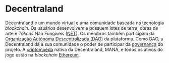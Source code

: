 # Decentraland

Decentraland é um mundo virtual e uma comunidade baseada na tecnologia _blockchain_. Os usuários desenvolvem e possuem lotes de terra, obras de arte e _Tokens_ Não Fungíveis ([NFT](NFT.md)). Os membros também participam da [Organização Autônoma Descentralizada (DAO)](DAO.md) da plataforma. Como DAO, a Decentraland dá à sua comunidade o poder de participar da [governança](Governan%C3%A7a%20On-Chain.md) do projeto. A [criptomoeda](Criptomoedas.md) nativa da Decentraland, MANA, e todos os ativos do jogo estão na _blockchain_ [Ethereum](Ethereum.md).
